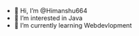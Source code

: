 - 👋 Hi, I’m @Himanshu664
- 👀 I’m interested in Java
- 🌱 I’m currently learning Webdevlopment

<!---
Himanshu664/Himanshu664 is a ✨ special ✨ repository because its `README.md` (this file) appears on your GitHub profile.
You can click the Preview link to take a look at your changes.
--->
